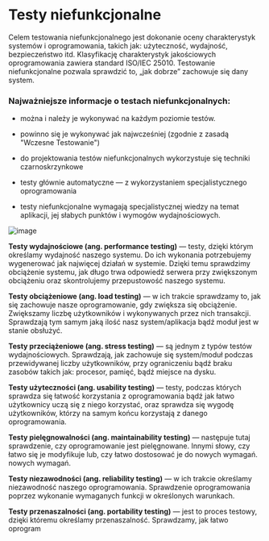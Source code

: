 # Testy niefunkcjonalne
Celem testowania niefunkcjonalnego jest dokonanie oceny charakterystyk systemów i oprogramowania, takich jak: użyteczność, wydajność, bezpieczeństwo itd. Klasyfikację charakterystyk jakościowych oprogramowania zawiera standard ISO/IEC 25010. Testowanie niefunkcjonalne pozwala sprawdzić to, „jak dobrze” zachowuje się dany system.

### Najważniejsze informacje o testach niefunkcjonalnych:

* można i należy je wykonywać na każdym poziomie testów.

* powinno się je wykonywać jak najwcześniej (zgodnie z zasadą "Wczesne Testowanie")

* do projektowania testów niefunkcjonalnych wykorzystuje się techniki czarnoskrzynkowe

* testy głównie automatyczne — z wykorzystaniem specjalistycznego oprogramowania

* testy niefunkcjonalne wymagają specjalistycznej wiedzy na temat aplikacji, jej słabych punktów i wymogów wydajnościowych.

![image](https://user-images.githubusercontent.com/116351258/229800540-fa2fc618-21fc-4362-9433-7399ada2628c.png)

**Testy wydajnościowe (ang. performance testing)** — testy, dzięki którym określamy wydajność naszego systemu. Do ich wykonania potrzebujemy wygenerować jak najwięcej działań w systemie. Dzięki temu sprawdzimy obciążenie systemu, jak długo trwa odpowiedź serwera przy zwiększonym obciążeniu oraz skontrolujemy przepustowość naszego systemu.

**Testy obciążeniowe (ang. load testing)** — w ich trakcie sprawdzamy to, jak się zachowuje nasze oprogramowanie, gdy zwiększa się obciążenie. Zwiększamy liczbę użytkowników i wykonywanych przez nich transakcji. Sprawdzają tym samym jaką ilość nasz system/aplikacja bądź moduł jest w stanie obsłużyć.

**Testy przeciążeniowe (ang. stress testing)** — są jednym z typów testów wydajnościowych. Sprawdzają, jak zachowuje się system/moduł podczas przewidywanej liczby użytkowników, przy ograniczeniu bądź braku zasobów takich jak: procesor, pamięć, bądź miejsce na dysku.

**Testy użyteczności (ang. usability testing)** — testy, podczas których sprawdza się łatwość korzystania z oprogramowania bądź jak łatwo użytkownicy uczą się z niego korzystać, oraz sprawdza się wygodę użytkowników, którzy na samym końcu korzystają z danego oprogramowania.

**Testy pielęgnowalności (ang. maintainability testing)** — następuje tutaj sprawdzenie, czy oprogramowanie jest pielęgnowane. Innymi słowy, czy łatwo się je modyfikuje lub, czy łatwo dostosować je do nowych wymagań. nowych wymagań.

**Testy niezawodności (ang. reliability testing)** — w ich trakcie określamy niezawodność naszego oprogramowania. Sprawdzenie oprogramowania poprzez wykonanie wymaganych funkcji w określonych warunkach.

**Testy przenaszalności (ang. portability testing)** — jest to proces testowy, dzięki któremu określamy przenaszalność. Sprawdzamy, jak łatwo oprogram
